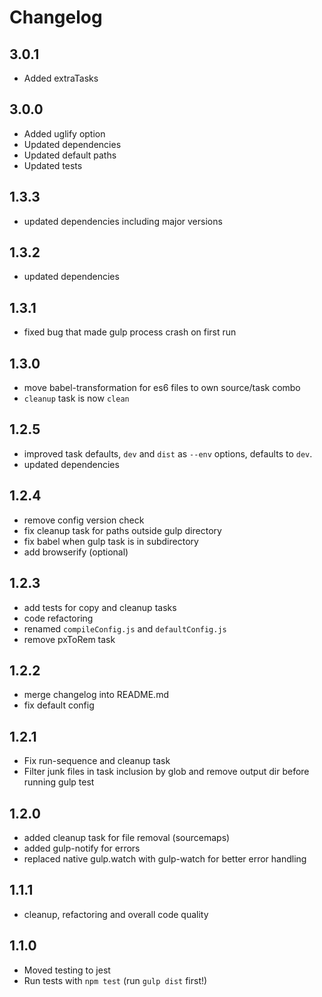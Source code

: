 # Changelog

## 3.0.1

- Added extraTasks

## 3.0.0

- Added uglify option
- Updated dependencies
- Updated default paths
- Updated tests

## 1.3.3
- updated dependencies including major versions

## 1.3.2
- updated dependencies

## 1.3.1
- fixed bug that made gulp process crash on first run

## 1.3.0
- move babel-transformation for es6 files to own source/task combo
- `cleanup` task is now `clean`

## 1.2.5
- improved task defaults, `dev` and `dist` as `--env` options, defaults to `dev`.
- updated dependencies

## 1.2.4
- remove config version check
- fix cleanup task for paths outside gulp directory
- fix babel when gulp task is in subdirectory
- add browserify (optional)

## 1.2.3
- add tests for copy and cleanup tasks
- code refactoring
- renamed `compileConfig.js` and `defaultConfig.js`
- remove pxToRem task

## 1.2.2
- merge changelog into README.md
- fix default config

## 1.2.1
- Fix run-sequence and cleanup task
- Filter junk files in task inclusion by glob and remove output dir before running gulp test

## 1.2.0
- added cleanup task for file removal (sourcemaps)
- added gulp-notify for errors
- replaced native gulp.watch with gulp-watch for better error handling

## 1.1.1
- cleanup, refactoring and overall code quality

## 1.1.0

- Moved testing to jest
- Run tests with `npm test` (run `gulp dist` first!)